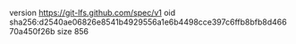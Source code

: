 version https://git-lfs.github.com/spec/v1
oid sha256:d2540ae06826e8541b4929556a1e6b4498cce397c6ffb8bfb8d46670a450f26b
size 856
